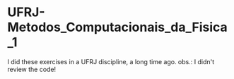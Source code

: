 # UFRJ-Metodos_Computacionais_da_Fisica_1
I did these exercises in a UFRJ discipline, a long time ago.
obs.: I didn't review the code!
